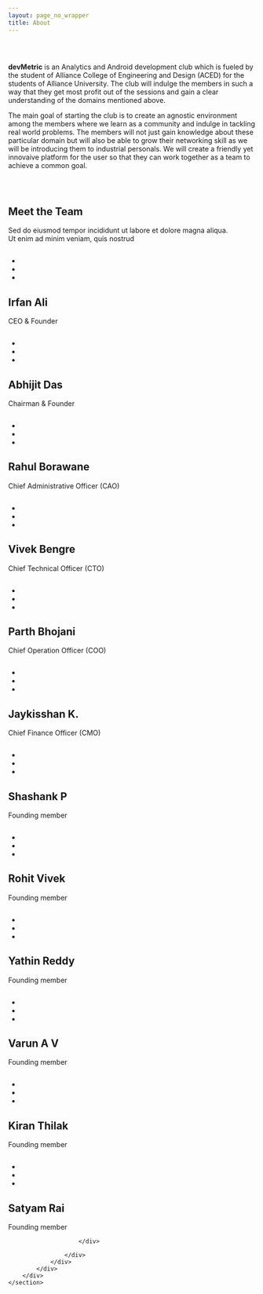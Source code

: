 ```yaml
---
layout: page_no_wrapper
title: About
---
```





 <section id="company-information" class="wow fadeIn" style="padding: 30px 0;" data-wow-duration="1000ms" data-wow-delay="300ms">
        <div class="container">
            <div >
                <div class="col-sm-6">
                    <img src="{{site.baseurl}}/images/7.jpg" class="img-responsive" alt="">
                </div>
                <div class="col-sm-6 padding-top">
                    <p><strong>devMetric</strong> is an Analytics and Android development club which is fueled by the student of Alliance College of Engineering and Design (ACED) for the students of Alliance University. The club will indulge the members in such a way that they get most profit out of the sessions and gain a clear understanding of the domains mentioned above. </p>
	<p>The main goal of starting the club is to create an agnostic environment among the members where we learn as a community and indulge in tackling real world problems. The members will not just gain knowledge about these particular domain but will also be able to grow their networking skill as we will be introducing them to industrial personals. We will create a friendly yet innovaive platform for the user so that they can work together as a team to achieve a common goal.
</p>
                </div>
            </div>
        </div>
    </section>

<section id="team">
        <div class="container">
            <div class="row">
                <h1 class="title text-center wow fadeInDown" data-wow-duration="500ms" data-wow-delay="300ms">Meet the Team</h1>
                <p class="text-center wow fadeInDown" data-wow-duration="400ms" data-wow-delay="400ms">Sed do eiusmod tempor incididunt ut labore et dolore magna aliqua. <br>
                Ut enim ad minim veniam, quis nostrud </p>
                <div id="team-carousel" class="carousel slide wow fadeIn" data-ride="carousel" data-wow-duration="400ms" data-wow-delay="400ms">
<!--
                     Indicators 
                    <ol class="carousel-indicators visible-xs">
                        <li data-target="#team-carousel" data-slide-to="0" class="active"></li>
                        <li data-target="#team-carousel" data-slide-to="1"></li>
                    </ol>
-->
                    <!-- Wrapper for slides -->
                    <div class="carousel-inner">
                        <div class="item active">
                            <div class="col-sm-3 col-xs-6">
                                <div class="team-single-wrapper">
                                    <div class="team-single">
                                        <div class="person-thumb">
                                            <img src="{{site.baseurl}}/images/1.jpg" class="img-responsive" alt="">
                                        </div>
                                        <div class="social-profile">
                                            <ul class="nav nav-pills">
                                                <li><a href="#"><i class="fa fa-facebook"></i></a></li>
                                                <li><a href="#"><i class="fa fa-twitter"></i></a></li>
                                                <li><a href="#"><i class="fa fa-google-plus"></i></a></li>
                                            </ul>
                                        </div>
                                    </div>
                                    <div class="person-info">
                                        <h2>Irfan Ali</h2>
                                        <p>CEO &amp; Founder</p>
                                    </div>
                                </div>
                            </div>
                             <div class="col-sm-3 col-xs-6">
                                <div class="team-single-wrapper">
                                    <div class="team-single">
                                        <div class="person-thumb">
                                            <img src="{{site.baseurl}}/images/1.jpg" class="img-responsive" alt="">
                                        </div>
                                        <div class="social-profile">
                                            <ul class="nav nav-pills">
                                                <li><a href="#"><i class="fa fa-facebook"></i></a></li>
                                                <li><a href="#"><i class="fa fa-twitter"></i></a></li>
                                                <li><a href="#"><i class="fa fa-google-plus"></i></a></li>
                                            </ul>
                                        </div>
                                    </div>
                                    <div class="person-info">
                                        <h2>Abhijit Das</h2>
                                        <p>Chairman &amp; Founder</p>
                                    </div>
                                </div>
                            </div>
                             <div class="col-sm-3 col-xs-6">
                                <div class="team-single-wrapper">
                                    <div class="team-single">
                                        <div class="person-thumb">
                                            <img src="{{site.baseurl}}/images/1.jpg" class="img-responsive" alt="">
                                        </div>
                                        <div class="social-profile">
                                            <ul class="nav nav-pills">
                                                <li><a href="#"><i class="fa fa-facebook"></i></a></li>
                                                <li><a href="#"><i class="fa fa-twitter"></i></a></li>
                                                <li><a href="#"><i class="fa fa-google-plus"></i></a></li>
                                            </ul>
                                        </div>
                                    </div>
                                    <div class="person-info">
                                        <h2>Rahul Borawane</h2>
                                        <p>Chief Administrative Officer (CAO)</p>
                                    </div>
                                </div>
                            </div>
                             <div class="col-sm-3 col-xs-6">
                                <div class="team-single-wrapper">
                                    <div class="team-single">
                                        <div class="person-thumb">
                                            <img src="{{site.baseurl}}/images/1.jpg" class="img-responsive" alt="">
                                        </div>
                                        <div class="social-profile">
                                            <ul class="nav nav-pills">
                                                <li><a href="#"><i class="fa fa-facebook"></i></a></li>
                                                <li><a href="#"><i class="fa fa-twitter"></i></a></li>
                                                <li><a href="#"><i class="fa fa-google-plus"></i></a></li>
                                            </ul>
                                        </div>
                                    </div>
                                    <div class="person-info">
                                        <h2>Vivek Bengre</h2>
                                        <p>Chief Technical Officer (CTO)</p>
                                    </div>
                                </div>
                            </div>
                             <div class="col-sm-3 col-xs-6">
                                <div class="team-single-wrapper">
                                    <div class="team-single">
                                        <div class="person-thumb">
                                            <img src="{{site.baseurl}}/images/1.jpg" class="img-responsive" alt="">
                                        </div>
                                        <div class="social-profile">
                                            <ul class="nav nav-pills">
                                                <li><a href="#"><i class="fa fa-facebook"></i></a></li>
                                                <li><a href="#"><i class="fa fa-twitter"></i></a></li>
                                                <li><a href="#"><i class="fa fa-google-plus"></i></a></li>
                                            </ul>
                                        </div>
                                    </div>
                                    <div class="person-info">
                                        <h2>Parth Bhojani</h2>
                                        <p>Chief Operation Officer (COO)</p>
                                    </div>
                                </div>
                            </div>
                             <div class="col-sm-3 col-xs-6">
                                <div class="team-single-wrapper">
                                    <div class="team-single">
                                        <div class="person-thumb">
                                            <img src="{{site.baseurl}}/images/1.jpg" class="img-responsive" alt="">
                                        </div>
                                        <div class="social-profile">
                                            <ul class="nav nav-pills">
                                                <li><a href="#"><i class="fa fa-facebook"></i></a></li>
                                                <li><a href="#"><i class="fa fa-twitter"></i></a></li>
                                                <li><a href="#"><i class="fa fa-google-plus"></i></a></li>
                                            </ul>
                                        </div>
                                    </div>
                                    <div class="person-info">
                                        <h2>Jaykisshan K.</h2>
                                        <p>Chief Finance Officer (CMO)</p>
                                    </div>
                                </div>
                            </div>
                             <div class="col-sm-3 col-xs-6">
                                <div class="team-single-wrapper">
                                    <div class="team-single">
                                        <div class="person-thumb">
                                            <img src="{{site.baseurl}}/images/1.jpg" class="img-responsive" alt="">
                                        </div>
                                        <div class="social-profile">
                                            <ul class="nav nav-pills">
                                                <li><a href="#"><i class="fa fa-facebook"></i></a></li>
                                                <li><a href="#"><i class="fa fa-twitter"></i></a></li>
                                                <li><a href="#"><i class="fa fa-google-plus"></i></a></li>
                                            </ul>
                                        </div>
                                    </div>
                                    <div class="person-info">
                                        <h2>Shashank P</h2>
                                        <p>Founding member</p>
                                    </div>
                                </div>
                            </div>
                             <div class="col-sm-3 col-xs-6">
                                <div class="team-single-wrapper">
                                    <div class="team-single">
                                        <div class="person-thumb">
                                            <img src="{{site.baseurl}}/images/1.jpg" class="img-responsive" alt="">
                                        </div>
                                        <div class="social-profile">
                                            <ul class="nav nav-pills">
                                                <li><a href="#"><i class="fa fa-facebook"></i></a></li>
                                                <li><a href="#"><i class="fa fa-twitter"></i></a></li>
                                                <li><a href="#"><i class="fa fa-google-plus"></i></a></li>
                                            </ul>
                                        </div>
                                    </div>
                                    <div class="person-info">
                                        <h2>Rohit Vivek</h2>
                                        <p>Founding member</p>
                                    </div>
                                </div>
                            </div>
                             <div class="col-sm-3 col-xs-6">
                                <div class="team-single-wrapper">
                                    <div class="team-single">
                                        <div class="person-thumb">
                                            <img src="{{site.baseurl}}/images/1.jpg" class="img-responsive" alt="">
                                        </div>
                                        <div class="social-profile">
                                            <ul class="nav nav-pills">
                                                <li><a href="#"><i class="fa fa-facebook"></i></a></li>
                                                <li><a href="#"><i class="fa fa-twitter"></i></a></li>
                                                <li><a href="#"><i class="fa fa-google-plus"></i></a></li>
                                            </ul>
                                        </div>
                                    </div>
                                    <div class="person-info">
                                        <h2>Yathin Reddy</h2>
                                        <p>Founding member</p>
                                    </div>
                                </div>
                            </div>
                             <div class="col-sm-3 col-xs-6">
                                <div class="team-single-wrapper">
                                    <div class="team-single">
                                        <div class="person-thumb">
                                            <img src="{{site.baseurl}}/images/1.jpg" class="img-responsive" alt="">
                                        </div>
                                        <div class="social-profile">
                                            <ul class="nav nav-pills">
                                                <li><a href="#"><i class="fa fa-facebook"></i></a></li>
                                                <li><a href="#"><i class="fa fa-twitter"></i></a></li>
                                                <li><a href="#"><i class="fa fa-google-plus"></i></a></li>
                                            </ul>
                                        </div>
                                    </div>
                                    <div class="person-info">
                                        <h2>Varun A V</h2>
                                        <p>Founding member</p>
                                    </div>
                                </div>
                            </div>
                             <div class="col-sm-3 col-xs-6">
                                <div class="team-single-wrapper">
                                    <div class="team-single">
                                        <div class="person-thumb">
                                            <img src="{{site.baseurl}}/images/1.jpg" class="img-responsive" alt="">
                                        </div>
                                        <div class="social-profile">
                                            <ul class="nav nav-pills">
                                                <li><a href="#"><i class="fa fa-facebook"></i></a></li>
                                                <li><a href="#"><i class="fa fa-twitter"></i></a></li>
                                                <li><a href="#"><i class="fa fa-google-plus"></i></a></li>
                                            </ul>
                                        </div>
                                    </div>
                                    <div class="person-info">
                                        <h2>Kiran Thilak</h2>
                                        <p>Founding member</p>
                                    </div>
                                </div>
                            </div>
                             <div class="col-sm-3 col-xs-6">
                                <div class="team-single-wrapper">
                                    <div class="team-single">
                                        <div class="person-thumb">
                                            <img src="{{site.baseurl}}/images/1.jpg" class="img-responsive" alt="">
                                        </div>
                                        <div class="social-profile">
                                            <ul class="nav nav-pills">
                                                <li><a href="#"><i class="fa fa-facebook"></i></a></li>
                                                <li><a href="#"><i class="fa fa-twitter"></i></a></li>
                                                <li><a href="#"><i class="fa fa-google-plus"></i></a></li>
                                            </ul>
                                        </div>
                                    </div>
                                    <div class="person-info">
                                        <h2>Satyam Rai</h2>
                                        <p>Founding member</p>
                                    </div>
                                </div>
                            </div>
                            
                            
                            
                        </div>
                        
                    </div>
                </div>
            </div>
        </div>
    </section>
